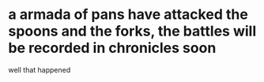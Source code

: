 # a armada of pans have attacked the spoons and the forks, the battles will be recorded in chronicles soon

well that happened
